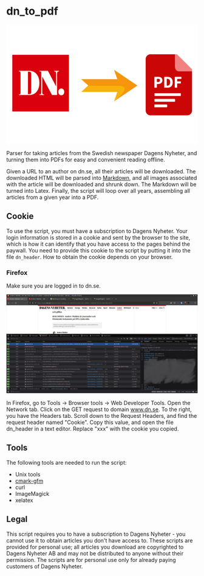# dn_to_pdf
![dn_to_pdf](dn_to_pdf.png)

Parser for taking articles from the Swedish newspaper Dagens Nyheter, and turning them into PDFs for easy and convenient reading offline.

Given a URL to an author on dn.se, all their articles will be downloaded. The downloaded HTML will be parsed into [Markdown](https://en.wikipedia.org/wiki/Markdown), and all images associated with the article will be downloaded and shrunk down. The Markdown will be turned into Latex. Finally, the script will loop over all years, assembling all articles from a given year into a PDF.


## Cookie
To use the script, you must have a subscription to Dagens Nyheter. Your login information is stored in a cookie and sent by the browser to the site, which is how it can identify that you have access to the pages behind the paywall. You need to provide this cookie to the script by putting it into the file `dn_header`. How to obtain the cookie depends on your browser.

### Firefox
Make sure you are logged in to dn.se.

![Finding cookies](finding_cookies.png)

In Firefox, go to Tools -> Browser tools -> Web Developer Tools. Open the Network tab. Click on the GET request to domain www.dn.se. To the right, you have the Headers tab. Scroll down to the Request Headers, and find the request header named "Cookie". Copy this value, and open the file dn_header in a text editor. Replace "xxx" with the cookie you copied.


## Tools
The following tools are needed to run the script:

* Unix tools
* [cmark-gfm](https://github.com/github/cmark-gfm)
* curl
* ImageMagick
* xelatex

## Legal
This script requires you to have a subscription to Dagens Nyheter - you cannot use it to obtain articles you don't have access to. These scripts are provided for personal use; all articles you download are copyrighted to Dagens Nyheter AB and may not be distributed to anyone without their permission. The scripts are for personal use only for already paying customers of Dagens Nyheter.
